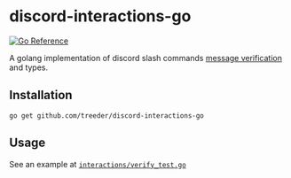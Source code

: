 # discord-interactions-go

[![Go Reference](https://pkg.go.dev/badge/github.com/bsdlp/discord-interactions-go.svg)](https://pkg.go.dev/github.com/bsdlp/discord-interactions-go/interactions)

A golang implementation of discord slash commands [message verification](https://discord.com/developers/docs/interactions/slash-commands#security-and-authorization) and types.

## Installation

```shell
go get github.com/treeder/discord-interactions-go
```

## Usage

See an example at [`interactions/verify_test.go`](https://github.com/bsdlp/discord-interactions-go/blob/main/interactions/verify_example_test.go)
